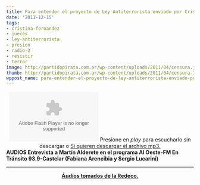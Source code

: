 ```yaml
---
title: Para entender el proyecto de Ley Antiterrorista enviado por Cristina Kirchner
date: '2011-12-15'
tags:
- cristina-fernandez
- jueces
- ley-antiterrorista
- presion
- radio-2
- resistir
- terror
image: http://partidopirata.com.ar/wp-content/uploads/2011/04/censura.jpg
thumb: http://partidopirata.com.ar/wp-content/uploads/2011/04/censura-150x150.jpg
wppost_name: para-entender-el-proyecto-de-ley-antiterrorista-enviado-por-cristina-kirchner
---
```


<center>
<object id="player944256" width="240" height="133" classid="clsid:d27cdb6e-ae6d-11cf-96b8-444553540000" codebase="http://download.macromedia.com/pub/shockwave/cabs/flash/swflash.cab#version=6,0,40,0"><param name="AllowScriptAccess" value="always" /><param name="allowFullScreen" value="true" /><param name="wmode" value="transparent" /><param name="src" value="http://www.ivoox.com/playerivoox_ee_944256_1.html" /><param name="allowfullscreen" value="true" /><param name="allowscriptaccess" value="always" /><embed id="player944256" width="240" height="133" type="application/x-shockwave-flash" src="http://www.ivoox.com/playerivoox_ee_944256_1.html" AllowScriptAccess="always" allowFullScreen="true" wmode="transparent" allowfullscreen="true" allowscriptaccess="always" /></object>
Presione en <em>play</em> para escucharlo sin descargar o
<a href="http://www.ivoox.com/audios-sobre-proyecto-ley-antiterrorista-enviado_md_944256_1.mp3" target="_blank">Si quieren descargar el archivo mp3.</a></center><strong>AUDIOS Entrevista a Martín Alderete en el programa Al Oeste-FM En Tránsito 93.9-Castelar (Fabiana Arencibia y Sergio Lucarini)</strong>

<hr />
<p style="text-align: center;"><strong><a href="http://www.redeco.com.ar/nv/index.php?option=com_content&amp;task=view&amp;id=7000&amp;Itemid=45" target="_blank">Áudios tomados de la Redeco.</a></strong></p>
